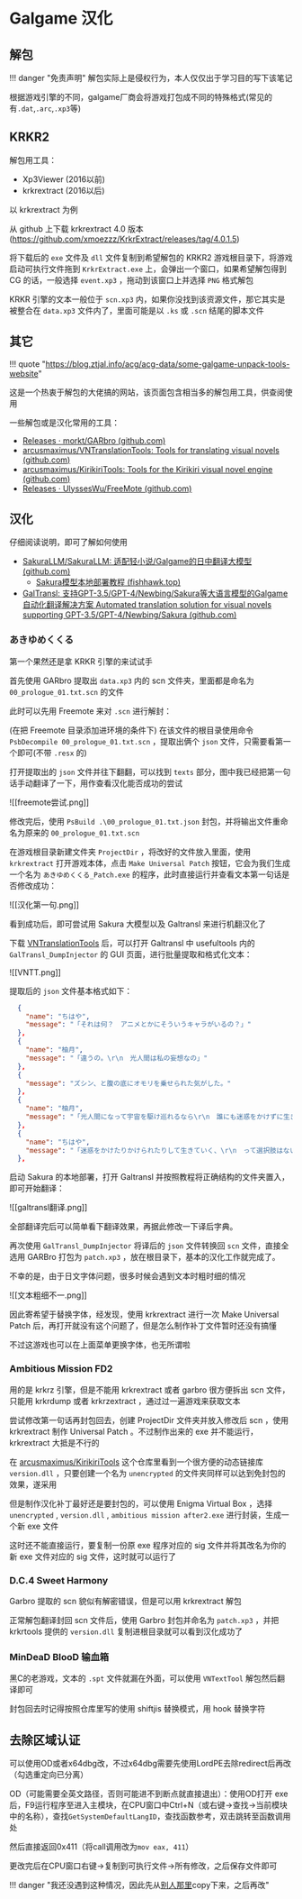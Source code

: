 
# Galgame 汉化

## 解包

!!! danger "免责声明"
	解包实际上是侵权行为，本人仅仅出于学习目的写下该笔记

根据游戏引擎的不同，galgame厂商会将游戏打包成不同的特殊格式(常见的有`.dat`,`.arc`,`.xp3`等)

## KRKR2

解包用工具：

- Xp3Viewer (2016以前)
- krkrextract (2016以后)

以 krkrextract 为例

从 github 上下载 krkrextract 4.0 版本(https://github.com/xmoezzz/KrkrExtract/releases/tag/4.0.1.5)

将下载后的 `exe` 文件及 `dll` 文件复制到希望解包的 KRKR2 游戏根目录下，将游戏启动可执行文件拖到 `KrkrExtract.exe` 上，会弹出一个窗口，如果希望解包得到 CG 的话，一般选择 `event.xp3` ，拖动到该窗口上并选择 `PNG` 格式解包

KRKR 引擎的文本一般位于 `scn.xp3` 内，如果你没找到该资源文件，那它其实是被整合在 `data.xp3` 文件内了，里面可能是以 `.ks` 或 `.scn` 结尾的脚本文件

## 其它

!!! quote "https://blog.ztjal.info/acg/acg-data/some-galgame-unpack-tools-website"

这是一个热衷于解包的大佬搞的网站，该页面包含相当多的解包用工具，供查阅使用

一些解包或是汉化常用的工具：

- [Releases · morkt/GARbro (github.com)](https://github.com/morkt/GARbro/releases)
- [arcusmaximus/VNTranslationTools: Tools for translating visual novels (github.com)](https://github.com/arcusmaximus/VNTranslationTools)
- [arcusmaximus/KirikiriTools: Tools for the Kirikiri visual novel engine (github.com)](https://github.com/arcusmaximus/KirikiriTools)
- [Releases · UlyssesWu/FreeMote (github.com)](https://github.com/UlyssesWu/FreeMote/releases)


## 汉化

仔细阅读说明，即可了解如何使用

- [SakuraLLM/SakuraLLM: 适配轻小说/Galgame的日中翻译大模型 (github.com)](https://github.com/SakuraLLM/SakuraLLM)
	- [Sakura模型本地部署教程 (fishhawk.top)](https://books.fishhawk.top/forum/656d60530286f15e3384fcf8)
- [GalTransl: 支持GPT-3.5/GPT-4/Newbing/Sakura等大语言模型的Galgame自动化翻译解决方案 Automated translation solution for visual novels supporting GPT-3.5/GPT-4/Newbing/Sakura (github.com)](https://github.com/XD2333/GalTransl)

### あきゆめくくる

第一个果然还是拿 KRKR 引擎的来试试手

首先使用 GARbro 提取出 `data.xp3` 内的 scn 文件夹，里面都是命名为 `00_prologue_01.txt.scn` 的文件

此时可以先用 Freemote 来对 `.scn` 进行解封：

(在把 Freemote 目录添加进环境的条件下) 在该文件的根目录使用命令 `PsbDecompile 00_prologue_01.txt.scn` ，提取出俩个 `json` 文件，只需要看第一个即可(不带 `.resx` 的)

打开提取出的 `json` 文件并往下翻翻，可以找到 `texts` 部分，图中我已经把第一句话手动翻译了一下，用作查看汉化能否成功的尝试

![[freemote尝试.png]]

修改完后，使用 `PsBuild .\00_prologue_01.txt.json` 封包，并将输出文件重命名为原来的 `00_prologue_01.txt.scn`

在游戏根目录新建文件夹 `ProjectDir` ，将改好的文件放入里面，使用 `krkrextract` 打开游戏本体，点击 `Make Universal Patch` 按钮，它会为我们生成一个名为 `あきゆめくくる_Patch.exe` 的程序，此时直接运行并查看文本第一句话是否修改成功：

![[汉化第一句.png]]

看到成功后，即可尝试用 Sakura 大模型以及 Galtransl 来进行机翻汉化了

下载 [VNTranslationTools](https://github.com/arcusmaximus/VNTranslationTools) 后，可以打开 Galtransl 中 usefultools 内的 `GalTransl_DumpInjector` 的 GUI 页面，进行批量提取和格式化文本：

![[VNTT.png]]

提取后的 `json` 文件基本格式如下：

```json
  {
    "name": "ちはや",
    "message": "「それは何？　アニメとかにそういうキャラがいるの？」"
  },
  {
    "name": "柚月",
    "message": "「違うの。\r\n　光人間は私の妄想なの」"
  },
  {
    "message": "ズシン、と腹の底にオモリを乗せられた気がした。"
  },
  {
    "name": "柚月",
    "message": "「光人間になって宇宙を駆け巡れるなら\r\n　誰にも迷惑をかけずに生きていけるかもしれないの。\r\n　だけどそんなの無理だから」"
  },
  {
    "name": "ちはや",
    "message": "「迷惑をかけたりかけられたりして生きていく、\r\n　って選択肢はないの？」"
  },
```

启动 Sakura 的本地部署，打开 Galtransl 并按照教程将正确结构的文件夹置入，即可开始翻译：

![[galtransl翻译.png]]

全部翻译完后可以简单看下翻译效果，再据此修改一下译后字典。

再次使用 `GalTransl_DumpInjector` 将译后的 `json` 文件转换回 `scn` 文件，直接全选用 GARBro 打包为 `patch.xp3` ，放在根目录下，基本的汉化工作就完成了。

不幸的是，由于日文字体问题，很多时候会遇到文本时粗时细的情况

![[文本粗细不一.png]]

因此寄希望于替换字体，经发现，使用 krkrextract 进行一次 Make Universal Patch 后，再打开就没有这个问题了，但是怎么制作补丁文件暂时还没有搞懂

不过这游戏也可以在上面菜单更换字体，也无所谓啦

### Ambitious Mission FD2

用的是 krkrz 引擎，但是不能用 krkrextract 或者 garbro 很方便拆出 scn 文件，只能用 krkrdump 或者 krkrzextract ，通过过一遍游戏来获取文本

尝试修改第一句话再封包回去，创建 ProjectDir 文件夹并放入修改后 scn ，使用 krkrextract 制作 Universal Patch 。不过制作出来的 exe 并不能运行， krkrextract 大抵是不行的

在 [arcusmaximus/KirikiriTools](https://github.com/arcusmaximus/KirikiriTools) 这个仓库里看到一个很方便的动态链接库 `version.dll` ，只要创建一个名为 `unencrypted` 的文件夹同样可以达到免封包的效果，遂采用

但是制作汉化补丁最好还是要封包的，可以使用 Enigma Virtual Box ，选择 `unencrypted` , `version.dll` , `ambitious mission after2.exe` 进行封装，生成一个新 exe 文件

这时还不能直接运行，要复制一份原 exe 程序对应的 sig 文件并将其改名为你的新 exe 文件对应的 sig 文件，这时就可以运行了

### D.C.4 Sweet Harmony

Garbro 提取的 scn 貌似有解密错误，但是可以用 krkrextract 解包

正常解包翻译封回 scn 文件后，使用 Garbro 封包并命名为 `patch.xp3` ，并把 krkrtools 提供的 `version.dll` 复制进根目录就可以看到汉化成功了

### MinDeaD BlooD 输血箱

黑C的老游戏，文本的 `.spt` 文件就漏在外面，可以使用 `VNTextTool` 解包然后翻译即可

封包回去时记得按照仓库里写的使用 shiftjis 替换模式，用 hook 替换字符

## 去除区域认证

可以使用OD或者x64dbg改，不过x64dbg需要先使用LordPE去除redirect后再改（勾选重定向已分离）

OD（可能需要全英文路径，否则可能进不到断点就直接退出）：使用OD打开 exe 后，F9运行程序至进入主模块，在CPU窗口中Ctrl+N（或右键->查找->当前模块中的名称），查找`GetSystemDefaultLangID`，查找函数参考，双击跳转至函数调用处

然后直接返回0x411（将call调用改为`mov eax, 411`）

更改完后在CPU窗口右键->复制到可执行文件->所有修改，之后保存文件即可

!!! danger "我还没遇到这种情况，因此先从[别人那里](https://blog.gyx.moe/archives/1293)copy下来，之后再改"
